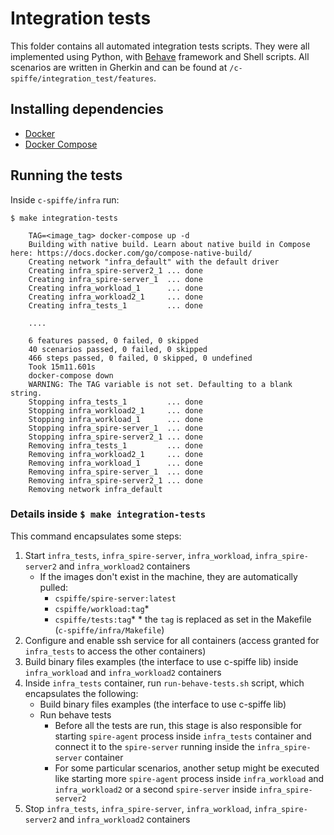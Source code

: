# Integration tests

This folder contains all automated integration tests scripts. They were all implemented using Python, with [Behave](https://behave.readthedocs.io/) framework and Shell scripts. All scenarios are written in Gherkin and can be found at `/c-spiffe/integration_test/features`.

## Installing dependencies

- [Docker](https://docs.docker.com/install/)
- [Docker Compose](https://docs.docker.com/compose/install/)

## Running the tests

Inside `c-spiffe/infra` run:
```
$ make integration-tests

    TAG=<image_tag> docker-compose up -d
    Building with native build. Learn about native build in Compose here: https://docs.docker.com/go/compose-native-build/
    Creating network "infra_default" with the default driver
    Creating infra_spire-server2_1 ... done
    Creating infra_spire-server_1  ... done
    Creating infra_workload_1      ... done
    Creating infra_workload2_1     ... done
    Creating infra_tests_1         ... done

    ....

    6 features passed, 0 failed, 0 skipped
    40 scenarios passed, 0 failed, 0 skipped
    466 steps passed, 0 failed, 0 skipped, 0 undefined
    Took 15m11.601s
    docker-compose down
    WARNING: The TAG variable is not set. Defaulting to a blank string.
    Stopping infra_tests_1         ... done
    Stopping infra_workload2_1     ... done
    Stopping infra_workload_1      ... done
    Stopping infra_spire-server_1  ... done
    Stopping infra_spire-server2_1 ... done
    Removing infra_tests_1         ... done
    Removing infra_workload2_1     ... done
    Removing infra_workload_1      ... done
    Removing infra_spire-server_1  ... done
    Removing infra_spire-server2_1 ... done
    Removing network infra_default
```

### Details inside `$ make integration-tests`

This command encapsulates some steps:
1. Start `infra_tests`, `infra_spire-server`, `infra_workload`,  `infra_spire-server2` and `infra_workload2` containers
    - If the images don't exist in the machine, they are automatically pulled:
        - `cspiffe/spire-server:latest`
        - `cspiffe/workload:tag`*
        - `cspiffe/tests:tag`*
        \* the `tag` is replaced as set in the Makefile (`c-spiffe/infra/Makefile`)
2. Configure and enable ssh service for all containers (access granted for `infra_tests` to access the other containers)
3. Build binary files examples (the interface to use c-spiffe lib) inside `infra_workload` and `infra_workload2` containers
4. Inside `infra_tests` container, run `run-behave-tests.sh` script, which encapsulates the following:
    - Build binary files examples (the interface to use c-spiffe lib)
    - Run behave tests
        - Before all the tests are run, this stage is also responsible for starting `spire-agent` process inside `infra_tests` container and connect it to the `spire-server` running inside the `infra_spire-server` container
        - For some particular scenarios, another setup might be executed like starting more `spire-agent` process inside `infra_workload` and `infra_workload2` or a second `spire-server` inside `infra_spire-server2`
5. Stop `infra_tests`, `infra_spire-server`, `infra_workload`,  `infra_spire-server2` and `infra_workload2` containers
